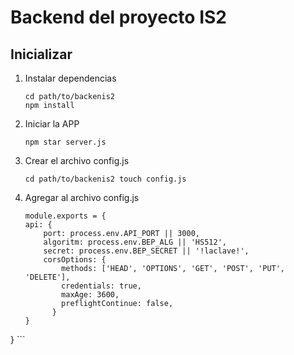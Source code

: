 # Backend del proyecto IS2
## Inicializar

1. Instalar dependencias

    ```
    cd path/to/backenis2
    npm install
    ```

2. Iniciar la APP

    ```
    npm star server.js
    ```
3. Crear el archivo config.js

    ```
    cd path/to/backenis2 touch config.js
    ```
4. Agregar al archivo config.js

    ```
    module.exports = {
    api: {
        port: process.env.API_PORT || 3000,
        algoritm: process.env.BEP_ALG || 'HS512',
        secret: process.env.BEP_SECRET || '!laclave!',
        corsOptions: {
            methods: ['HEAD', 'OPTIONS', 'GET', 'POST', 'PUT', 'DELETE'],
            credentials: true,
            maxAge: 3600,
            preflightContinue: false,
          }
    }
}
    ```
    
